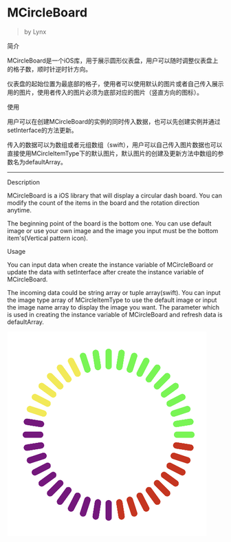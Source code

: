# MCircleBoard
> by Lynx


简介

MCircleBoard是一个iOS库，用于展示圆形仪表盘，用户可以随时调整仪表盘上的格子数，顺时针逆时针方向。

仪表盘的起始位置为最底部的格子，使用者可以使用默认的图片或者自己传入展示用的图片，使用者传入的图片必须为底部对应的图片（竖直方向的图标）。



使用

用户可以在创建MCircleBoard的实例的同时传入数据，也可以先创建实例并通过setInterface的方法更新。

传入的数据可以为数组或者元组数组（swift），用户可以自己传入图片数据也可以直接使用MCircleItemType下的默认图片，默认图片的创建及更新方法中数组的参数名为defaultArray。


*****


Description

MCircleBoard is a iOS library that will display a circular dash board. You can modify the count of the items in the board and the rotation direction anytime.

The beginning point of the board is the bottom one. You can use default image or use your own image and the image you input must be the bottom item's(Vertical pattern icon).



Usage

You can input data when create the  instance variable of MCircleBoard or update the data with setInterface after create the  instance variable of MCircleBoard.

The incoming data could be string array or tuple array(swift). You can input the image type array of MCircleItemType to use the default image or input the image name array to display the image you want. The parameter which is used in creating the  instance variable of MCircleBoard and refresh data is defaultArray.



![MCircleBoard](example.png)
